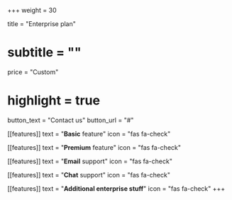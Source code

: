 +++
weight = 30

title = "Enterprise plan"
# subtitle = ""

price = "Custom"
# highlight = true

button_text = "Contact us"
button_url = "#"

[[features]]
  text = "**Basic** feature"
  icon = "fas fa-check"

[[features]]
  text = "**Premium** feature"
  icon = "fas fa-check"

[[features]]
  text = "**Email** support"
  icon = "fas fa-check"

[[features]]
  text = "**Chat** support"
  icon = "fas fa-check"

[[features]]
  text = "**Additional enterprise stuff**"
  icon = "fas fa-check"
+++
